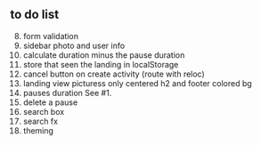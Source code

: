 ## to do list
8. form validation
9. sidebar photo and user info
1. calculate duration minus the pause duration
2. store that seen the landing in localStorage
3. cancel button on create activity (route with reloc)
4. landing view picturess only centered h2 and footer colored bg
8. pauses duration See #1.
9. delete a pause
10. search box
12. search fx
13. theming